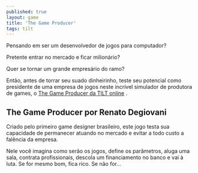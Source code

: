 ```yaml
---
published: true
layout: game
title: 'The Game Producer'
tags: tilt
---
```

Pensando em ser um desenvolvedor de jogos para computador?

Pretente entrar no mercado e ficar milionário?

Quer se tornar um grande empresário do ramo?




Então, antes de torrar seu suado dinheirinho, teste seu potencial como presidente de uma empresa de jogos neste incrível simulador de produtora de games, o <a href="http://www.tilt.net/tgp/" target="_blank">The Game Producer da TILT online</a>
.




## The Game Producer por Renato Degiovani
Criado pelo primeiro game designer brasileiro, este jogo testa sua capacidade de permanecer atuando no mercado e evitar a todo custo a falência da empresa.

Nele você imagina como serão os jogos, define os parâmetros, aluga uma sala, contrata profissionais, descola um financiamento no banco e vai à luta. Se for mesmo bom, fica rico. Se não for...



